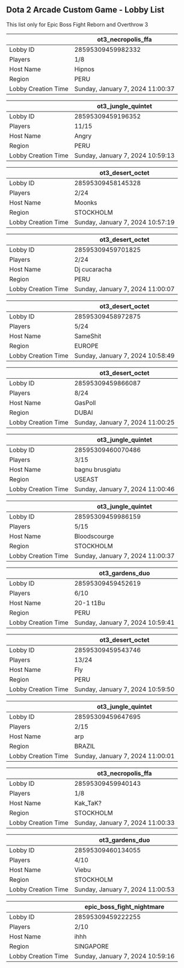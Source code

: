 ## Dota 2 Arcade Custom Game - Lobby List

This list only for Epic Boss Fight Reborn and Overthrow 3

|  | ot3_necropolis_ffa |
| ------ | ------ |
| Lobby ID | 28595309459982332 |
| Players | 1/8 |
| Host Name | Hipnos |
| Region | PERU |
| Lobby Creation Time | Sunday, January 7, 2024 11:00:37 |


|  | ot3_jungle_quintet |
| ------ | ------ |
| Lobby ID | 28595309459196352 |
| Players | 11/15 |
| Host Name | Angry |
| Region | PERU |
| Lobby Creation Time | Sunday, January 7, 2024 10:59:13 |


|  | ot3_desert_octet |
| ------ | ------ |
| Lobby ID | 28595309458145328 |
| Players | 2/24 |
| Host Name | Moonks |
| Region | STOCKHOLM |
| Lobby Creation Time | Sunday, January 7, 2024 10:57:19 |


|  | ot3_desert_octet |
| ------ | ------ |
| Lobby ID | 28595309459701825 |
| Players | 2/24 |
| Host Name | Dj cucaracha |
| Region | PERU |
| Lobby Creation Time | Sunday, January 7, 2024 11:00:07 |


|  | ot3_desert_octet |
| ------ | ------ |
| Lobby ID | 28595309458972875 |
| Players | 5/24 |
| Host Name | SameShit |
| Region | EUROPE |
| Lobby Creation Time | Sunday, January 7, 2024 10:58:49 |


|  | ot3_desert_octet |
| ------ | ------ |
| Lobby ID | 28595309459866087 |
| Players | 8/24 |
| Host Name | GasPoll |
| Region | DUBAI |
| Lobby Creation Time | Sunday, January 7, 2024 11:00:25 |


|  | ot3_jungle_quintet |
| ------ | ------ |
| Lobby ID | 28595309460070486 |
| Players | 3/15 |
| Host Name | bagnu brusgiatu |
| Region | USEAST |
| Lobby Creation Time | Sunday, January 7, 2024 11:00:46 |


|  | ot3_jungle_quintet |
| ------ | ------ |
| Lobby ID | 28595309459986159 |
| Players | 5/15 |
| Host Name | Bloodscourge |
| Region | STOCKHOLM |
| Lobby Creation Time | Sunday, January 7, 2024 11:00:37 |


|  | ot3_gardens_duo |
| ------ | ------ |
| Lobby ID | 28595309459452619 |
| Players | 6/10 |
| Host Name | 20-1 t1Bu |
| Region | PERU |
| Lobby Creation Time | Sunday, January 7, 2024 10:59:41 |


|  | ot3_desert_octet |
| ------ | ------ |
| Lobby ID | 28595309459543746 |
| Players | 13/24 |
| Host Name | Fly |
| Region | PERU |
| Lobby Creation Time | Sunday, January 7, 2024 10:59:50 |


|  | ot3_jungle_quintet |
| ------ | ------ |
| Lobby ID | 28595309459647695 |
| Players | 2/15 |
| Host Name | arp |
| Region | BRAZIL |
| Lobby Creation Time | Sunday, January 7, 2024 11:00:01 |


|  | ot3_necropolis_ffa |
| ------ | ------ |
| Lobby ID | 28595309459940143 |
| Players | 1/8 |
| Host Name | Kak_TaK? |
| Region | STOCKHOLM |
| Lobby Creation Time | Sunday, January 7, 2024 11:00:33 |


|  | ot3_gardens_duo |
| ------ | ------ |
| Lobby ID | 28595309460134055 |
| Players | 4/10 |
| Host Name | Viebu |
| Region | STOCKHOLM |
| Lobby Creation Time | Sunday, January 7, 2024 11:00:53 |


|  | epic_boss_fight_nightmare |
| ------ | ------ |
| Lobby ID | 28595309459222255 |
| Players | 2/10 |
| Host Name | ihhh |
| Region | SINGAPORE |
| Lobby Creation Time | Sunday, January 7, 2024 10:59:16 |


